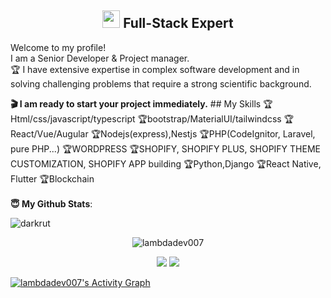 <h2 align="center"><img src="https://media.giphy.com/media/hvRJCLFzcasrR4ia7z/giphy.gif" width="28"> Full-Stack Expert</h2>
  Welcome to my profile!<br>
  I am a Senior Developer & Project manager.<br>
  🏆 I have extensive expertise in complex software development and in solving challenging problems that require a strong scientific background.</p>
</p>
<b> 🎬 I am ready to start your project immediately.</b>
## My Skills 
🏆Html/css/javascript/typescript
🏆bootstrap/MaterialUI/tailwindcss
🏆React/Vue/Augular
🏆Nodejs(express),Nestjs
🏆PHP(CodeIgnitor, Laravel, pure PHP...)
🏆WORDPRESS
🏆SHOPIFY, SHOPIFY PLUS,  SHOPIFY THEME CUSTOMIZATION,  SHOPIFY APP building
🏆Python,Django
🏆React Native, Flutter
🏆Blockchain
<br><br>
<b>😇 My Github Stats</b>:
<p align="left"><img src="https://komarev.com/ghpvc/?username=lambdadev007&label=Profile%20views&color=0e75b6&style=flat" alt="darkrut" /> </p>
<p align="center" style="margin-bottom: 10px;"><img src="https://github-profile-trophy.vercel.app/?username=lambdadev007&column=7&theme=onedark" alt="lambdadev007" /></p>
<p align="center">
  <img src = "https://github-readme-stats.vercel.app/api?username=lambdadev007&show_icons=true&include_all_commits=true&count_private=true&theme=tokyonight"> 
  <img src = "https://github-readme-stats.vercel.app/api/top-langs/?username=lambdadev007&langs_count=8&layout=compact&theme=tokyonight&include_all_commits=true">
</p>
<a href="https://github.com/lambdadev007">
  <img alt="lambdadev007's Activity Graph" src="https://activity-graph.herokuapp.com/graph?username=lambdadev007&bg_color=22222E&color=DDDD66&line=00FFFF&point=0000FF"/>
</a>  
</p>
</details>
